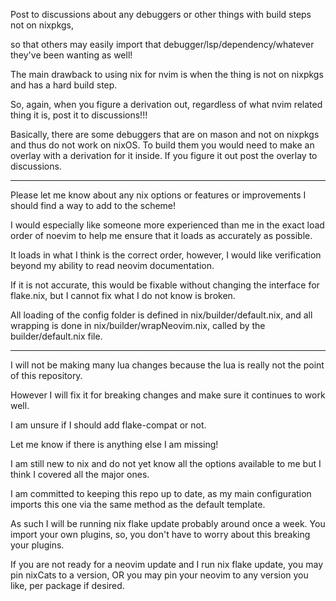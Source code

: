 Post to discussions about any debuggers or other things with build steps not on nixpkgs,

so that others may easily import that debugger/lsp/dependency/whatever they've been wanting as well!

The main drawback to using nix for nvim is when the thing is not on nixpkgs and has a hard build step.

So, again, when you figure a derivation out, regardless of what nvim related thing it is, post it to discussions!!!

Basically, there are some debuggers that are on mason and not on nixpkgs and thus do not work on nixOS.
To build them you would need to make an overlay with a derivation for it inside. If you figure it out post the overlay to discussions.

---

Please let me know about any nix options or features or improvements I should find a way to add to the scheme!

I would especially like someone more experienced than me in the exact load order of noevim
to help me ensure that it loads as accurately as possible.

It loads in what I think is the correct order,
however, I would like verification beyond my ability to read neovim documentation.

If it is not accurate, this would be fixable without changing the interface for flake.nix,
but I cannot fix what I do not know is broken.

All loading of the config folder is defined
in nix/builder/default.nix, and all wrapping is done in nix/builder/wrapNeovim.nix, called by the builder/default.nix file.

---

I will not be making many lua changes because the lua is really not the point of this repository.

However I will fix it for breaking changes and make sure it continues to work well.

I am unsure if I should add flake-compat or not.

Let me know if there is anything else I am missing!

I am still new to nix and do not yet know all the options available to me but I think I covered all the major ones.

I am committed to keeping this repo up to date, as my main configuration imports this one via the same method as the default template.

As such I will be running nix flake update probably around once a week. You import your own plugins, so, you don't have to worry about this breaking your plugins.

If you are not ready for a neovim update and I run nix flake update, you may pin nixCats to a version, OR you may pin your neovim to any version you like, per package if desired.
